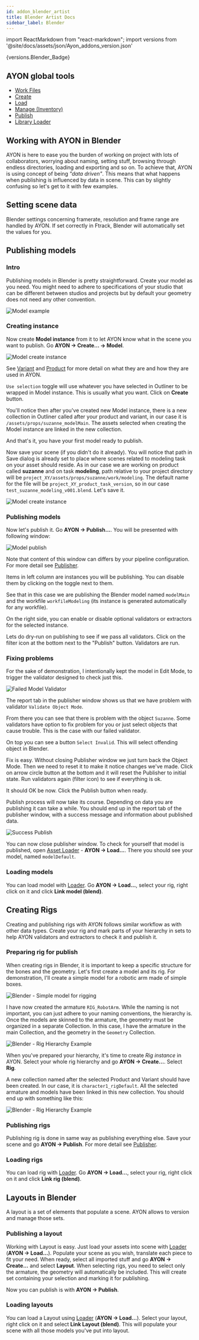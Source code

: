 ```yaml
---
id: addon_blender_artist
title: Blender Artist Docs
sidebar_label: Blender
---
```


import ReactMarkdown from "react-markdown";
import versions from '@site/docs/assets/json/Ayon_addons_version.json'

<ReactMarkdown>
{versions.Blender_Badge}
</ReactMarkdown>

## AYON global tools

-   [Work Files](artist_tools_workfiles)
-   [Create](artist_tools_creator)
-   [Load](artist_tools_loader)
-   [Manage (Inventory)](artist_tools_inventory)
-   [Publish](artist_tools_publisher)
-   [Library Loader](artist_tools_library_loader)

## Working with AYON in Blender

AYON is here to ease you the burden of working on project with lots of
collaborators, worrying about naming, setting stuff, browsing through endless
directories, loading and exporting and so on. To achieve that, AYON is using
concept of being _"data driven"_. This means that what happens when publishing
is influenced by data in scene. This can by slightly confusing so let's get to
it with few examples.


## Setting scene data

Blender settings concerning framerate, resolution and frame range are handled
by AYON. If set correctly in Ftrack, Blender will automatically set the
values for you.


## Publishing models

### Intro

Publishing models in Blender is pretty straightforward. Create your model as you
need. You might need to adhere to specifications of your studio that can be different
between studios and projects but by default your geometry does not need any
other convention.

![Model example](assets/blender/artist/blender-model_example.jpg)

### Creating instance

Now create **Model instance** from it to let AYON know what in the scene you want to
publish. Go **AYON → Create... → Model**.

![Model create instance](assets/blender/artist/blender-model_create_instance.png)

See [Variant](artist_concepts.md#variant) and [Product](artist_concepts.md#product)
for more detail on what they are and how they are used in AYON.

`Use selection` toggle will use whatever you have selected in Outliner to be
wrapped in Model instance. This is usually what you want. Click on **Create** button.

You'll notice then after you've created new Model instance, there is a new
collection in Outliner called after your product and variant, in our case it is
`/assets/props/suzanne_modelMain`. The assets selected when creating the Model instance
are linked in the new collection.

And that's it, you have your first model ready to publish.

Now save your scene (if you didn't do it already). You will notice that path
in Save dialog is already set to place where scenes related to modeling task on
your asset should reside. As in our case we are working on product called
**suzanne** and on task **modeling**, path relative to your project directory will be
`project_XY/assets/props/suzanne/work/modeling`. The default name for the file will
be `project_XY_product_task_version`, so in our case
`test_suzanne_modeling_v001.blend`. Let's save it.

![Model create instance](assets/blender/artist/blender-save_modelling_file.png)

### Publishing models

Now let's publish it. Go **AYON → Publish...**. You will be presented with following window:

![Model publish](assets/blender/artist/blender-model_pre_publish.png)

Note that content of this window can differs by your pipeline configuration.
For more detail see [Publisher](artist_tools_publisher).

Items in left column are instances you will be publishing. You can disable them
by clicking on the toggle next to them.

See that in this case we are publishing the Blender model named
`modelMain` and the workfile `workfileModeling` (its instance is generated
automatically for any workfile).

On the right side, you can enable or disable optional validators or extractors
for the selected instance.

Lets do dry-run on publishing to see if we pass all validators. Click on the filter
icon at the bottom next to the "Publish" button. Validators are run.

### Fixing problems

For the sake of demonstration, I intentionally kept the model in Edit Mode, to
trigger the validator designed to check just this.

![Failed Model Validator](assets/blender/artist/blender-model_publish_error.png)

The report tab in the publisher window shows us that we have problem with
validator `Validate Object Mode`.

From there you can see that there is problem with the
object `Suzanne`. Some validators have option to fix problem for you or just
select objects that cause trouble. This is the case with our failed validator.

On top you can see a button `Select Invalid`. This
will select offending object in Blender.

Fix is easy. Without closing Publisher window we just turn back the Object Mode.
Then we need to reset it to make it notice changes we've made. Click on arrow
circle button at the bottom and it will reset the Publisher to initial state. Run
validators again (filter icon) to see if everything is ok.

It should OK be now. Click the Publish button when ready.

Publish process will now take its course. Depending on data you are publishing
it can take a while. You should end up in the report tab of the publisher window,
with a success message and information about published data.

![Success Publish](assets/blender/artist/blender-model_publish_success.png)

You can now close publisher window.
To check for yourself that model is published, open
[Asset Loader](artist_tools_loader) - **AYON → Load...**.
There you should see your model, named `modelDefault`.

### Loading models

You can load model with [Loader](artist_tools_loader). Go **AYON → Load...**,
select your rig, right click on it and click **Link model (blend)**.

## Creating Rigs

Creating and publishing rigs with AYON follows similar workflow as with
other data types. Create your rig and mark parts of your hierarchy in sets to
help AYON validators and extractors to check it and publish it.

### Preparing rig for publish

When creating rigs in Blender, it is important to keep a specific structure for
the bones and the geometry. Let's first create a model and its rig. For
demonstration, I'll create a simple model for a robotic arm made of simple boxes.

![Blender - Simple model for rigging](assets/blender/artist/blender-rig_model_setup.jpg)

I have now created the armature `RIG_RobotArm`. While the naming is not important,
you can just adhere to your naming conventions, the hierarchy is. Once the models
are skinned to the armature, the geometry must be organized in a separate Collection.
In this case, I have the armature in the main Collection, and the geometry in
the `Geometry` Collection.

![Blender - Rig Hierarchy Example](assets/blender/artist/blender-rig_hierarchy_example.jpg)

When you've prepared your hierarchy, it's time to create *Rig instance* in AYON.
Select your whole rig hierarchy and go **AYON → Create...**. Select **Rig**.

A new collection named after the selected Product and Variant should have been created.
In our case, it is `character1_rigDefault`. All the selected armature and models
have been linked in this new collection. You should end up with something like
this:

![Blender - Rig Hierarchy Example](assets/blender/artist/blender-rig_hierarchy_before_publish.jpg)

### Publishing rigs

Publishing rig is done in same way as publishing everything else. Save your scene
and go **AYON → Publish**. For more detail see [Publisher](artist_tools_publisher).

### Loading rigs

You can load rig with [Loader](artist_tools_loader). Go **AYON → Load...**,
select your rig, right click on it and click **Link rig (blend)**.

## Layouts in Blender

A layout is a set of elements that populate a scene. AYON allows to version
and manage those sets.

### Publishing a layout

Working with Layout is easy. Just load your assets into scene with
[Loader](artist_tools_loader) (**AYON → Load...**). Populate your scene as
you wish, translate each piece to fit your need. When ready, select all imported
stuff and go **AYON → Create...** and select **Layout**. When selecting rigs,
you need to select only the armature, the geometry will automatically be included.
This will create set containing your selection and marking it for publishing.

Now you can publish is with **AYON → Publish**.

### Loading layouts

You can load a Layout using [Loader](artist_tools_loader)
(**AYON → Load...**). Select your layout, right click on it and
select **Link Layout (blend)**. This will populate your scene with all those
models you've put into layout.
